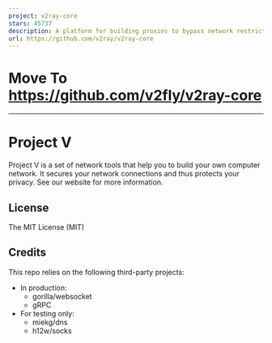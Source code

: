 ```yaml
---
project: v2ray-core
stars: 45737
description: A platform for building proxies to bypass network restrictions.
url: https://github.com/v2ray/v2ray-core
---
```


Move To https://github.com/v2fly/v2ray-core
===========================================

* * *

Project V
=========

Project V is a set of network tools that help you to build your own computer network. It secures your network connections and thus protects your privacy. See our website for more information.

License
-------

The MIT License (MIT)

Credits
-------

This repo relies on the following third-party projects:

-   In production:
    -   gorilla/websocket
    -   gRPC
-   For testing only:
    -   miekg/dns
    -   h12w/socks
